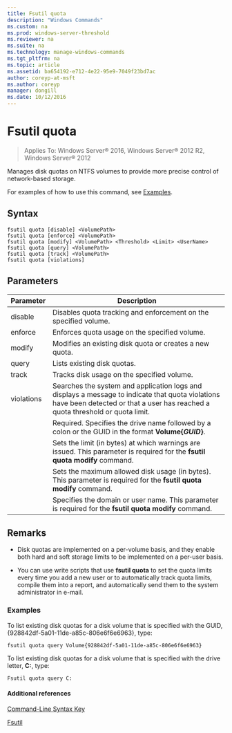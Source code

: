 ```yaml
---
title: Fsutil quota
description: "Windows Commands"
ms.custom: na
ms.prod: windows-server-threshold
ms.reviewer: na
ms.suite: na
ms.technology: manage-windows-commands
ms.tgt_pltfrm: na
ms.topic: article
ms.assetid: ba654192-e712-4e22-95e9-7049f23bd7ac
author: coreyp-at-msft
ms.author: coreyp
manager: dongill
ms.date: 10/12/2016
---
```


# Fsutil quota

>Applies To: Windows Server&reg; 2016, Windows Server&reg; 2012 R2, Windows Server&reg; 2012

Manages disk quotas on NTFS volumes to provide more precise control of network\-based storage.  
  
For examples of how to use this command, see [Examples](#BKMK_examples).  
  
## Syntax  
  
```  
fsutil quota [disable] <VolumePath>  
fsutil quota [enforce] <VolumePath>  
fsutil quota [modify] <VolumePath> <Threshold> <Limit> <UserName>  
fsutil quota [query] <VolumePath>  
fsutil quota [track] <VolumePath>  
fsutil quota [violations]  
```  
  
## Parameters  
  
|Parameter|Description|  
|-------------|---------------|  
|disable|Disables quota tracking and enforcement on the specified volume.|  
|enforce|Enforces quota usage on the specified volume.|  
|modify|Modifies an existing disk quota or creates a new quota.|  
|query|Lists existing disk quotas.|  
|track|Tracks disk usage on the specified volume.|  
|violations|Searches the system and application logs and displays a message to indicate that quota violations have been detected or that a user has reached a quota threshold or quota limit.|  
|<VolumePath>|Required. Specifies the drive name followed by a colon or the GUID in the format **Volume{***GUID***}**.|  
|<Threshold>|Sets the limit \(in bytes\) at which warnings are issued. This parameter is required for the **fsutil quota modify** command.|  
|<Limit>|Sets the maximum allowed disk usage \(in bytes\). This parameter is required for the **fsutil quota modify** command.|  
|<UserName>|Specifies the domain or user name. This parameter is required for the **fsutil quota modify** command.|  
  
## Remarks  
  
-   Disk quotas are implemented on a per\-volume basis, and they enable both hard and soft storage limits to be implemented on a per\-user basis.  
  
-   You can use write scripts that use **fsutil quota** to set the quota limits every time you add a new user or to automatically track quota limits, compile them into a report, and automatically send them to the system administrator in e\-mail.  
  
### <a name="BKMK_examples"></a>Examples  
To list existing disk quotas for a disk volume that is specified with the GUID, {928842df\-5a01\-11de\-a85c\-806e6f6e6963}, type:  
  
```  
fsutil quota query Volume{928842df-5a01-11de-a85c-806e6f6e6963}  
```  
  
To list existing disk quotas for a disk volume that is specified with the drive letter, **C:**, type:  
  
```  
Fsutil quota query C:  
```  
  
#### Additional references  
[Command-Line Syntax Key](Command-Line-Syntax-Key.md)  
  
[Fsutil](Fsutil.md)  
  

